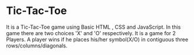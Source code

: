 # Tic-Tac-Toe
It is a Tic-Tac-Toe game using Basic HTML , CSS and JavaScript. In this game there are two choices 'X' and 'O' respectively. It is a game for 2 Players. A player wins if he places his/her symbol(X/O) in contiguous three rows/columns/diagonals.
